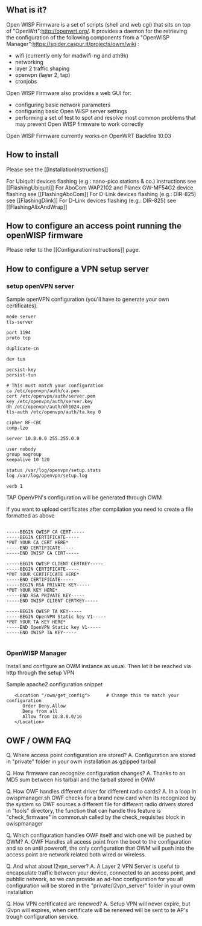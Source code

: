 ## What is it?

Open WISP Firmware is a set of scripts (shell and web cgi) that sits on top of "OpenWrt":http://openwrt.org/.
It provides a daemon for the retrieving the configuration of the following components from a "OpenWISP Manager":https://spider.caspur.it/projects/owm/wiki :

* wifi (currently only for madwifi-ng and ath9k)
* networking
* layer 2 traffic shaping
* openvpn (layer 2, tap)
* cronjobs

Open WISP Firmware also provides a web GUI for:
* configuring basic network parameters
* configuring basic Open WISP server settings
* performing a set of test to spot and resolve most common problems that may prevent Open WISP firmware to work correctly

Open WISP Firmware currently works on OpenWRT Backfire 10.03 

## How to install

Please see the [[InstallationInstructions]]

For Ubiquiti devices flashing (e.g.: nano-pico stations & co.) instructions  see [[FlashingUbiquiti]]
For AboCom WAP2102 and Planex GW-MF54G2 device flashing see [[FlashingAboCom]]
For D-Link devices flashing (e.g.: DIR-825) see [[FlashingDlink]]
For D-Link devices flashing (e.g.: DIR-825) see [[FlashingAlixAndWrap]]

## How to configure an access point running the openWISP firmware

Please refer to the [[ConfigurationInstructions]] page.

## How to configure a VPN setup server

### setup openVPN server

Sample openVPN configuration (you'll have to generate your own certificates).

```
mode server
tls-server

port 1194
proto tcp

duplicate-cn

dev tun

persist-key
persist-tun

# This must match your configuration
ca /etc/openvpn/auth/ca.pem          
cert /etc/openvpn/auth/server.pem    
key /etc/openvpn/auth/server.key    
dh /etc/openvpn/auth/dh1024.pem     
tls-auth /etc/openvpn/auth/ta.key 0

cipher BF-CBC
comp-lzo

server 10.8.0.0 255.255.0.0

user nobody
group nogroup
keepalive 10 120

status /var/log/openvpn/setup.stats
log /var/log/openvpn/setup.log

verb 1
```

TAP OpenVPN's configuration will be generated through OWM

If you want to upload certificates after compilation you need to create a file formatted as above

<pre><code>
-----BEGIN OWISP CA CERT-----
-----BEGIN CERTIFICATE-----
*PUT YOUR CA CERT HERE*
-----END CERTIFICATE-----
-----END OWISP CA CERT-----

-----BEGIN OWISP CLIENT CERTKEY-----
-----BEGIN CERTIFICATE-----
*PUT YOUR CERTIFICATE HERE*
-----END CERTIFICATE-----
-----BEGIN RSA PRIVATE KEY-----
*PUT YOUR KEY HERE*
-----END RSA PRIVATE KEY-----
-----END OWISP CLIENT CERTKEY-----

-----BEGIN OWISP TA KEY-----
-----BEGIN OpenVPN Static key V1-----
*PUT YOUR TA KEY HERE*
-----END OpenVPN Static key V1-----
-----END OWISP TA KEY-----

</code></pre>

### OpenWISP Manager

Install and configure an OWM instance as usual. Then let it be reached via http through the setup VPN

Sample apache2 configuration snippet
```
   <Location "/owm/get_config">      # Change this to match your configuration
      Order Deny,Allow
      Deny from all
      Allow from 10.8.0.0/16
   </Location>
```

## OWF / OWM FAQ

Q. Where access point configuration are stored? 
A. Configuration are stored in "private" folder in your owm installation as gzipped tarball 

Q. How firmware can recognize configuration changes? 
A. Thanks to an MD5 sum between his tarball and the tarball stored in OWM

Q. How OWF handles different driver for different radio cards?
A. In a loop in owispmanager.sh OWF checks for a brand new card when its recognized by the system so 
  OWF sources a different file for different radio drivers stored in "tools" directory, the function that 
  can handle this feature is "check_firmware" in common.sh called by the check_requisites block in owispmanager 

Q. Which configuration handles OWF itself and wich one will be pushed by OWM?
A. OWF Handles all access point from the boot to the configuration and so on until poweroff, the only configuration that 
  OWM will push into the access point are network related both wired or wireless.

Q. And what about l2vpn_server? 
A. A Layer 2 VPN Server is useful to encapsulate traffic between your device, connected to an access point, and pubblic 
  network, so we can provide an ad-hoc configuration for you all configuration will be stored in the "private/l2vpn_server" folder in your owm installation

Q. How VPN certificated are renewed?
A. Setup VPN will never expire, but l2vpn will expires, when certificate
 will be renewed will be sent to te AP's trough configuration service. 
